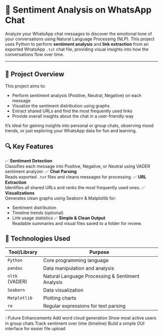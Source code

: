 # 💬 Sentiment Analysis on WhatsApp Chat

Analyze your WhatsApp chat messages to discover the emotional tone of your conversations using Natural Language Processing (NLP). This project uses Python to perform **sentiment analysis** and **link extraction** from an exported WhatsApp `.txt` chat file, providing visual insights into how the conversations flow over time.

---

## 📌 Project Overview
This project aims to:
- Perform sentiment analysis (Positive, Neutral, Negative) on each message
- Visualize the sentiment distribution using graphs
- Extract shared URLs and find the most frequently used links
- Provide overall insights about the chat in a user-friendly way

It’s ideal for gaining insights into personal or group chats, observing mood trends, or just exploring your WhatsApp data for fun and learning.

## 🔍 Key Features
✅ **Sentiment Detection**  
Classifies each message into Positive, Negative, or Neutral using VADER sentiment analyzer.
✅ **Chat Parsing**  
Reads exported `.txt` files and cleans messages for processing.
✅ **URL Extraction**  
Identifies all shared URLs and ranks the most frequently used ones.
✅ **Visualizations**  
Generates clean graphs using Seaborn & Matplotlib for:
- Sentiment distribution
- Timeline trends (optional)
- Link usage statistics
✅ **Simple & Clean Output**  
Readable summaries and visual files saved to a folder for review.

## 🧠 Technologies Used

| Tool/Library     | Purpose                              |
|------------------|--------------------------------------|
| `Python`         | Core programming language            |
| `pandas`         | Data manipulation and analysis       |
| `nltk` (VADER)   | Natural Language Processing & Sentiment Analysis |
| `Seaborn`        | Data visualization                   |
| `Matplotlib`     | Plotting charts                      |
| `re`             | Regular expressions for text parsing |


💡Future Enhancements
 Add word cloud generation
 Show most active users in group chats
 Track sentiment over time (timeline)
 Build a simple GUI interface for easier file upload


